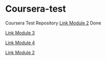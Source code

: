 # Coursera-test
Coursera Test Repository
[Link Module 2](https://devanagemafalesta.github.io/Coursera-test/site/) Done

[Link Module 3](https://devanagemafalesta.github.io/Coursera-test/module3site/)

[Link Module 4](https://devanagemafalesta.github.io/Coursera-test/module4solution/)

[Link Module 2](https://devanagemafalesta.github.io/Coursera-test/module5solution/)